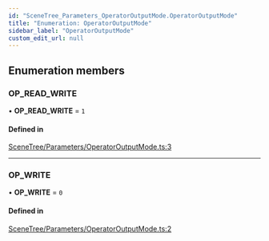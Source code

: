 ```yaml
---
id: "SceneTree_Parameters_OperatorOutputMode.OperatorOutputMode"
title: "Enumeration: OperatorOutputMode"
sidebar_label: "OperatorOutputMode"
custom_edit_url: null
---
```




## Enumeration members

### OP\_READ\_WRITE

• **OP\_READ\_WRITE** = `1`

#### Defined in

[SceneTree/Parameters/OperatorOutputMode.ts:3](https://github.com/ZeaInc/zea-engine/blob/87b3133d3/src/SceneTree/Parameters/OperatorOutputMode.ts#L3)

___

### OP\_WRITE

• **OP\_WRITE** = `0`

#### Defined in

[SceneTree/Parameters/OperatorOutputMode.ts:2](https://github.com/ZeaInc/zea-engine/blob/87b3133d3/src/SceneTree/Parameters/OperatorOutputMode.ts#L2)

